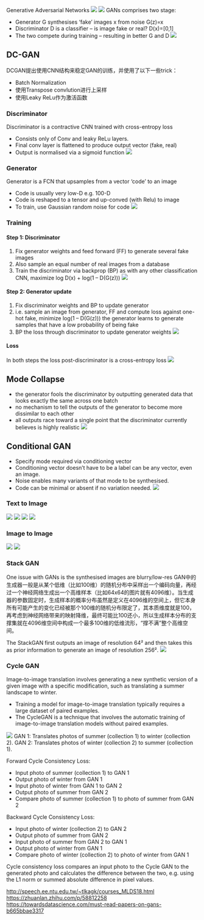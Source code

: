 Generative Adversarial Networks
![](images\GAN_FCN.png)
![](images\GAN_FCN1.png)
GANs comprises two stage:
* Generator G synthesises ‘fake’ images x from noise G(z)=x
* Discriminator D is a classifier – is image fake or real?  D(x)=[0,1]
* The two compete during training – resulting in better G and D
![](images\GAN.png)

## DC-GAN
DCGAN提出使用CNN结构来稳定GAN的训练，并使用了以下一些trick：
* Batch Normalization
* 使用Transpose convlution进行上采样
* 使用Leaky ReLu作为激活函数
### Discriminator
Discriminator is a contractive CNN trained with cross-entropy loss
* Consists only of Conv and leaky ReLu layers.
* Final conv layer is flattened to produce output vector (fake, real)
* Output is normalised via a sigmoid function
![](images\DCGAN.png)
### Generator
Generator is a FCN that upsamples from a vector ‘code’ to an image	
* Code is usually very low-D e.g. 100-D
* Code is reshaped to a tensor and up-conved (with Relu) to image
* To train, use Gaussian random noise for code
![](images\DCGAN_generator.png)
### Training
#### Step 1: Discriminator 
1. Fix generator weights and feed forward (FF) to generate several fake images
2. Also sample an equal number of real images from a database
3. Train the discriminator via backprop (BP) as with any other  classification CNN, maximize log D(x) + log(1 – D(G(z)))
![](images/gan_train_discriminator.png)
#### Step 2: Generator update
1. Fix discriminator weights and BP to update generator 
2. i.e. sample an image from generator, FF and compute loss against one-hot fake, minimize log(1 – D(G(z))) the generator learns to generate samples that have a low probability of being fake
3. BP the loss through discriminator to update generator weights
![](images/gan_train_generator.png)
#### Loss
In both steps the loss post-discriminator is a cross-entropy loss
![](images/gan_loss1.png)
## Mode Collapse
*  the generator fools the discriminator by outputting generated data that looks exactly the same across one batch
* no mechanism to tell the outputs of the generator to become more dissimilar to each other
* all outputs race toward a single point that the discriminator currently believes is highly realistic
![](images/mode_collapse1.png)

## Conditional GAN
* Specify mode required via conditioning vector
* Conditioning vector doesn’t have to be a label can be any vector, even an image.  
* Noise enables many variants of that mode to be synthesised.
* Code can be minimal or absent if no variation needed.
![](images/cgan.png)
### Text to Image
![](images/text2image_trad.png)
![](images/text2image_cgan.png)
![](images/cgan_discriminator1.png)
![](images/cgan_discriminator.png)

### Image to Image
![](images/image2image_trad.png)
![](images/image2image_gan.png)

### Stack GAN
One issue with GANs is the synthesised images are blurry/low-res
GAN中的生成器一般是从某个低维（比如100维）的随机分布中采样出一个编码向量，再经过一个神经网络生成出一个高维样本（比如64x64的图片就有4096维）。当生成器的参数固定时，生成样本的概率分布虽然是定义在4096维的空间上，但它本身所有可能产生的变化已经被那个100维的随机分布限定了，其本质维度就是100，再考虑到神经网络带来的映射降维，最终可能比100还小，所以生成样本分布的支撑集就在4096维空间中构成一个最多100维的低维流形，“撑不满”整个高维空间。

The StackGAN first outputs an image of resolution 64² and then takes this as prior information to generate an image of resolution 256².
![](images/stackgan.png)

### Cycle GAN
Image-to-image translation involves generating a new synthetic version of a given image with a specific modification, such as translating a summer landscape to winter.
* Training a model for image-to-image translation typically requires a large dataset of paired examples.
* The CycleGAN is a technique that involves the automatic training of image-to-image translation models without paired examples. 

![](images\cyclegan.png)
GAN 1: Translates photos of summer (collection 1) to winter (collection 2).
GAN 2: Translates photos of winter (collection 2) to summer (collection 1).

Forward Cycle Consistency Loss:
* Input photo of summer (collection 1) to GAN 1
* Output photo of winter from GAN 1
* Input photo of winter from GAN 1 to GAN 2
* Output photo of summer from GAN 2
* Compare photo of summer (collection 1) to photo of summer from GAN 2

Backward Cycle Consistency Loss:
* Input photo of winter (collection 2) to GAN 2
* Output photo of summer from GAN 2
* Input photo of summer from GAN 2 to GAN 1
* Output photo of winter from GAN 1
* Compare photo of winter (collection 2) to photo of winter from GAN 1


Cycle consistency loss compares an input photo to the Cycle GAN to the generated photo and calculates the difference between the two, e.g. using the L1 norm or summed absolute difference in pixel values.

http://speech.ee.ntu.edu.tw/~tlkagk/courses_MLDS18.html
https://zhuanlan.zhihu.com/p/58812258
https://towardsdatascience.com/must-read-papers-on-gans-b665bbae3317